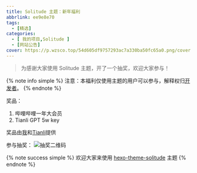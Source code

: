 ```yaml
---
title: Solitude 主题：新年福利
abbrlink: ee9e8e70
tags:
  - [精选]
categories:
  - [ 我的项目,Solitude ]
  - [网站公告]
cover: https://p.wzsco.top/54d605df9757293ac7a330ba50fc65a0.png/cover
---
```


> 为感谢大家使用 Solitude 主题，开了一个抽奖，欢迎大家参与！

{% note info simple %}
注意：本福利仅使用主题的用户可以参与，解释权归[开发者](https://github.com/wleelw)。
{% endnote %}

奖品：

1. 哔哩哔哩一年大会员
2. Tianli GPT 5w key

奖品由[我](https://github.com/wleelw)和[Tianli](https://github.com/Tianli0)提供

参与抽奖：
![抽奖二维码](https://p.wzsco.top/91ea90253178089d4579d97a1cee72fe.jpg/blogimg)

{% note success simple %}
欢迎大家来使用 [hexo-theme-solitude](https://github.com/wleelw/hexo-theme-solitude) 主题
{% endnote %}